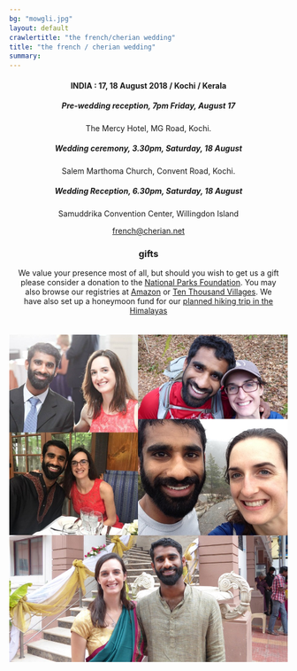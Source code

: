 ```yaml
---
bg: "mowgli.jpg"
layout: default
crawlertitle: "the french/cherian wedding"
title: "the french / cherian wedding"
summary:
---
```


<div style="margin-bottom: 7%; margin-right: 3%; margin-left: 3%" align="center" markdown="1">

#### INDIA : 17, 18 August 2018 / Kochi / Kerala

##### Pre-wedding reception, 7pm Friday, August 17
The Mercy Hotel, MG Road, Kochi.

##### Wedding ceremony, 3.30pm, Saturday, 18 August
Salem Marthoma Church, Convent Road, Kochi.

##### Wedding Reception, 6.30pm, Saturday, 18 August
Samuddrika Convention Center, Willingdon Island

[french@cherian.net](mailto:french@cherian.net)

### gifts

We value your presence most of all, but should you wish to get us a gift please consider a donation to the [National Parks Foundation](https://www.nationalparks.org/). You may also browse our registries at  [Amazon](https://www.amazon.com/wedding/share/french-cherian) or [Ten Thousand Villages](https://www.tenthousandvillages.com/giftregistry/view/index/id/6935f7dbb76713135f973c35416e3cd7/).
We have also set up a honeymoon fund for our [planned hiking trip in the Himalayas](https://www.honeyfund.com/wedding/FrenchCherian4ever)


<!-- #### GIFTS -->

<!-- We value your presence most of all, but should you wish to get us a gift please consider a donation to the [National Parks Foundation](https://www.nationalparks.org/). You may also browse our registries at  [Amazon](https://www.amazon.com/wedding/share/french-cherian) or [Ten Thousand Villages](https://www.tenthousandvillages.com/giftregistry/view/index/id/6935f7dbb76713135f973c35416e3cd7/). We have also set up a honeymoon fund for our [planned hiking trip in the Himalayas](https://www.honeyfund.com/wedding/FrenchCherian4ever) -->

</div>

<img class="collage" style=""  src="assets/images/collage.jpg">

<!-- {% for post in site.posts limit: 5 %} -->
<!--   <article class="index-page"> -->
<!--     <h2><a href="{{ post.url | relative_url }}">{{ post.title }}</a></h2> -->
<!--     {{ post.excerpt }} -->
<!--   </article> -->
<!-- {% endfor %} -->
